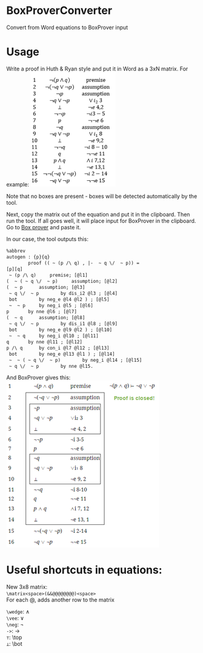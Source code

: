 # BoxProverConverter
Convert from Word equations to BoxProver input

# Usage
Write a proof in Huth & Ryan style and put it in Word as a 3xN matrix. For example:
![Word example](/docs/Word_equation.png)

Note that no boxes are present - boxes will be detected automatically by the tool.

Next, copy the matrix out of the equation and put it in the clipboard. Then run the tool. If all goes well,
it will place input for BoxProver in the clipboard. Go to [Box prover](http://boxprover.utr.dk) and paste it.

In our case, the tool outputs this:
```
%abbrev
autogen : {p}{q}
		proof (( ~ (p /\ q) , |-  ~ q \/  ~ p)) =
[p][q]
 ~ (p /\ q)		premise; [@l1]
(  ~ ( ~ q \/  ~ p)		assumption; [@l2]
(  ~ p		assumption; [@l3]
 ~ q \/  ~ p		by dis_i2 @l3 ; [@l4]
 bot 		by neg_e @l4 @l2 ) ; [@l5]
 ~  ~ p		by neg_i @l5 ; [@l6]
p		by nne @l6 ; [@l7]
(  ~ q		assumption; [@l8]
 ~ q \/  ~ p		by dis_i1 @l8 ; [@l9]
 bot 		by neg_e @l9 @l2 ) ; [@l10]
 ~  ~ q		by neg_i @l10 ; [@l11]
q		by nne @l11 ; [@l12]
p /\ q		by con_i @l7 @l12 ; [@l13]
 bot 		by neg_e @l13 @l1 ) ; [@l14]
 ~  ~ ( ~ q \/  ~ p)		by neg_i @l14 ; [@l15]
 ~ q \/  ~ p		by nne @l15.
```

And BoxProver gives this:
![BoxProver output](/docs/BoxProver_equation.png)

# Useful shortcuts in equations:
New 3x8 matrix:  
`\matrix<space>(&&@@@@@@@@)<space>`  
For each @, adds another row to the matrix

`\wedge`: ∧  
`\vee`: ∨  
`\neg`: ¬  
`->`: →  
`⊤`: \top  
`⊥`: \bot
